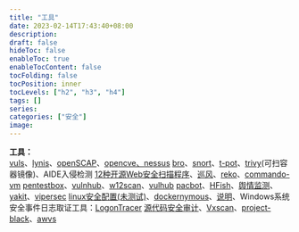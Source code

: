```yaml
---
title: "工具"
date: 2023-02-14T17:43:40+08:00
description:
draft: false
hideToc: false
enableToc: true
enableTocContent: false
tocFolding: false
tocPosition: inner
tocLevels: ["h2", "h3", "h4"]
tags: []
series:
categories: ["安全"]
image:
---
```

**工具：**  
[vuls](https://github.com/future-architect/vuls)、[lynis](https://github.com/CISOfy/Lynis)、[openSCAP](https://www.open-scap.org)、[opencve、](https://github.com/opencve/opencve)[nessus](https://www.tenable.com/downloads/nessus)
[bro](https://www.bro.org)、[snort](https://www.snort.org)、[t-pot](https://github.com/dtag-dev-sec/tpotce)、[trivy](https://github.com/aquasecurity/trivy)(可扫容器镜像)、AIDE入侵检测
[12种开源Web安全扫描程序](https://blog.csdn.net/wh211212/article/details/78620963)、[巡风](https://github.com/ysrc/xunfeng)、[reko](https://github.com/uxmal/reko)、[commando-vm](https://github.com/fireeye/commando-vm)
[pentestbox](https://sourceforge.net/projects/pentestbox/files/)、[vulnhub](https://www.vulnhub.com/)、[w12scan](https://github.com/w-digital-scanner/w12scan)、[vulhub](https://github.com/vulhub/vulhub)
[pacbot](https://github.com/tmobile/pacbot)、[HFish](https://github.com/hacklcx/HFish)、[舆情监测](https://gitee.com/stonedtx/yuqing)、[yakit](https://www.yaklang.io/)、[vipersec](https://www.yuque.com/vipersec/help/olg1ua)
[linux安全配置\(未测试\)](https://github.com/Jsitech/JShielder)、[dockernymous](https://github.com/bcapptain/dockernymous)、[说明](https://www.freebuf.com/sectool/209607.html)、Windows系统安全事件日志取证工具：[LogonTracer](https://www.freebuf.com/sectool/219786.html)
[源代码安全审计](https://github.com/WhaleShark-Team/cobra)、[Vxscan](https://github.com/al0ne/Vxscan)、[project-black](https://github.com/c0rvax/project-black)、[awvs](https://www.sqlsec.com/2020/04/awvs.html)
